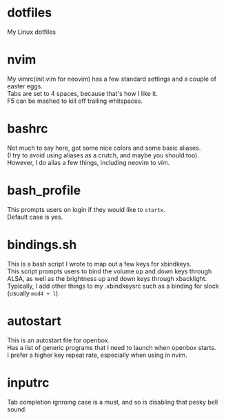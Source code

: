# dotfiles
My Linux dotfiles
<br>
# nvim
My vimrc(init.vim for neovim) has a few standard settings and a couple of easter eggs.
<br>
Tabs are set to 4 spaces, because that's how I like it.
<br>
F5 can be mashed to kill off trailing whitspaces.
<br>
# bashrc
Not much to say here, got some nice colors and some basic aliases.
<br>
(I try to avoid using aliases as a crutch, and maybe you should too).
<br>
However, I do alias a few things, including neovim to vim.
<br>
# bash_profile
This prompts users on login if they would like to <code>startx</code>.
<br>
Default case is yes.
<br>
# bindings.sh
This is a bash script I wrote to map out a few keys for xbindkeys.
<br>
This script prompts users to bind the volume up and down keys through ALSA, as well as the brightness up and down keys through xbacklight.
<br>
Typically, I add other things to my .xbindkeysrc such as a binding for slock (usually <code>mod4 + l</code>).
<br>
# autostart
This is an autostart file for openbox.
<br>
Has a list of generic programs that I need to launch when openbox starts.
<br>
I prefer a higher key repeat rate, especially when using in nvim.
<br>
# inputrc
Tab completion ignroing case is a must, and so is disabling that pesky bell sound.



